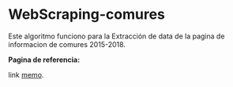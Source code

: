 # WebScraping-comures
Este algoritmo funciono para la Extracción de data de la pagina de informacion de comures 2015-2018.

**Pagina de referencia:**


link [memo](http://www.comures.org.sv/html/agremiados/listado_2018.html).
